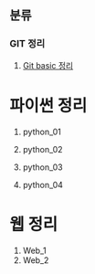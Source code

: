 ## 분류

### GIT 정리

1. [Git basic 정리](./git/Git%20basic.md)

# 

# 파이썬 정리

1. python_01

2. python_02

3. python_03

4. python_04

# 웹 정리

1. Web_1
2. Web_2
